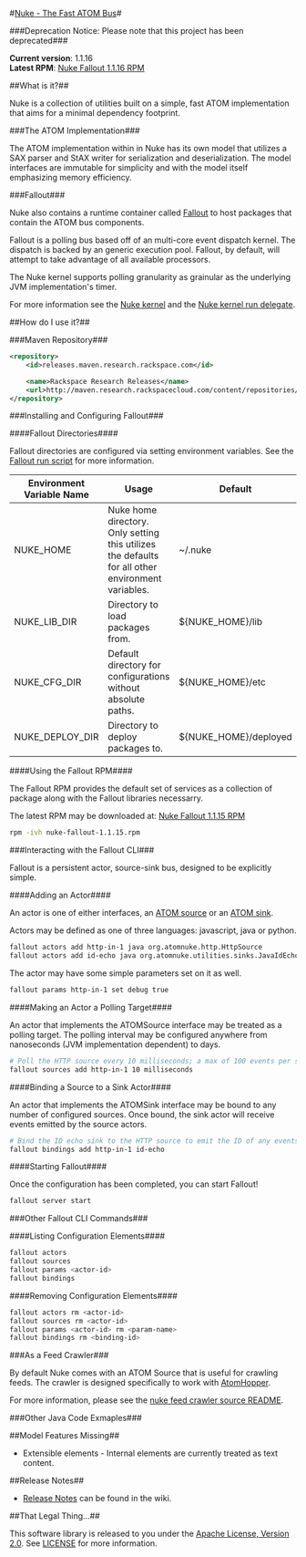 #[Nuke - The Fast ATOM Bus](http://atomnuke.org)#

###Deprecation Notice: Please note that this project has been deprecated###

**Current version**: 1.1.16
<br />
**Latest RPM**: [Nuke Fallout 1.1.16 RPM](http://maven.research.rackspacecloud.com/content/repositories/releases/org/atomnuke/packaging/nuke-fallout/1.1.16/nuke-fallout-1.1.16.rpm)

##What is it?##

Nuke is a collection of utilities built on a simple, fast ATOM implementation
that aims for a minimal dependency footprint.

###The ATOM Implementation###

The ATOM implementation within in Nuke has its own model that utilizes a SAX parser
and StAX writer for serialization and deserialization. The model interfaces are
immutable for simplicity and with the model itself emphasizing memory efficiency.

###Fallout###

Nuke also contains a runtime container called [Fallout]() to host packages that
contain the ATOM bus components.

Fallout is a polling bus based off of an multi-core event dispatch kernel. The
dispatch is backed by an generic execution pool. Fallout, by default, will attempt
to take advantage of all available processors.

The Nuke kernel supports polling granularity as grainular as the underlying JVM
implementation's timer.

For more information see the [Nuke kernel](https://github.com/zinic/atom-nuke/blob/master/core/src/main/java/org/atomnuke/NukeKernel.java)
and the [Nuke kernel run delegate](https://github.com/zinic/atom-nuke/blob/master/core/src/main/java/org/atomnuke/kernel/GenericKernelDelegate.java).


##How do I use it?##

###Maven Repository###

```xml
<repository>
	<id>releases.maven.research.rackspace.com</id>

	<name>Rackspace Research Releases</name>
	<url>http://maven.research.rackspacecloud.com/content/repositories/releases</url>
</repository>
```

###Installing and Configuring Fallout###

####Fallout Directories####

Fallout directories are configured via setting environment variables. See the
[Fallout run script](https://github.com/zinic/atom-nuke/blob/master/packaging/src/scripts/fallout.sh)
for more information.

<table>
	<thead>
    	<tr><th>Environment Variable Name</th><th>Usage</th><th>Default</th>
    </thead>
    <tbody>
    	<tr><td>NUKE_HOME</td><td>Nuke home directory. Only setting this utilizes the defaults for all other environment variables.</td><td>~/.nuke</td></tr>
        <tr><td>NUKE_LIB_DIR</td><td>Directory to load packages from.</td><td>${NUKE_HOME}/lib</td></tr>
        <tr><td>NUKE_CFG_DIR</td><td>Default directory for configurations without absolute paths.</td><td>${NUKE_HOME}/etc</td></tr>
        <tr><td>NUKE_DEPLOY_DIR</td><td>Directory to deploy packages to.</td><td>${NUKE_HOME}/deployed</td></tr>
    </tbody>
</table>

####Using the Fallout RPM####

The Fallout RPM provides the default set of services as a collection of package
along with the Fallout libraries necessarry.

The latest RPM may be downloaded at: [Nuke Fallout 1.1.15 RPM](http://maven.research.rackspacecloud.com/content/repositories/releases/org/atomnuke/packaging/nuke-fallout/1.1.15/nuke-fallout-1.1.15.rpm)


```bash
rpm -ivh nuke-fallout-1.1.15.rpm
```

###Interacting with the Fallout CLI###

Fallout is a persistent actor, source-sink bus, designed to be explicitly simple.

####Adding an Actor####

An actor is one of either interfaces, an [ATOM source](https://github.com/zinic/atom-nuke/blob/master/core/src/main/java/org/atomnuke/source/AtomSource.java)
or an [ATOM sink](https://github.com/zinic/atom-nuke/blob/master/core/src/main/java/org/atomnuke/sink/AtomSink.java).

Actors may be defined as one of three languages: javascript, java or python.

```bash
fallout actors add http-in-1 java org.atomnuke.http.HttpSource
fallout actors add id-echo java org.atomnuke.utilities.sinks.JavaIdEchoSink
```

The actor may have some simple parameters set on it as well.

```bash
fallout params http-in-1 set debug true
```

####Making an Actor a Polling Target####

An actor that implements the ATOMSource interface may be treated as a polling 
target. The polling interval may be configured anywhere from nanoseconds 
(JVM implementation dependent) to days.

```bash
# Poll the HTTP source every 10 milliseconds; a max of 100 events per second
fallout sources add http-in-1 10 milliseconds
```

####Binding a Source to a Sink Actor####

An actor that implements the ATOMSink interface may be bound to any number of
configured sources. Once bound, the sink actor will receive events emitted by
the source actors.

```bash
# Bind the ID echo sink to the HTTP source to emit the ID of any events published to the HTTP endpoint
fallout bindings add http-in-1 id-echo
```

####Starting Fallout####

Once the configuration has been completed, you can start Fallout!

```bash
fallout server start
```

###Other Fallout CLI Commands###

####Listing Configuration Elements####

```bash
fallout actors
fallout sources
fallout params <actor-id>
fallout bindings
```

####Removing Configuration Elements####

```bash
fallout actors rm <actor-id>
fallout sources rm <actor-id>
fallout params <actor-id> rm <param-name>
fallout bindings rm <binding-id>
```

###As a Feed Crawler###

By default Nuke comes with an ATOM Source that is useful for crawling feeds. The
crawler is designed specifically to work with [AtomHopper](http://atomhopper.org/).

For more information, please see the [nuke feed crawler source README](https://github.com/zinic/atom-nuke/blob/master/components/sources/feed-crawler).

###Other Java Code Exmaples###

##Model Features Missing##

* Extensible elements - Internal elements are currently treated as text content.

##Release Notes##

* [Release Notes](https://github.com/zinic/atom-nuke/wiki/Release-Notes) can be found in the wiki.

##That Legal Thing...##

This software library is released to you under the [Apache License, Version 2.0](http://www.apache.org/licenses/LICENSE-2.0.html). See [LICENSE](https://github.com/zinic/atom-nuke/blob/master/LICENSE) for more information.

